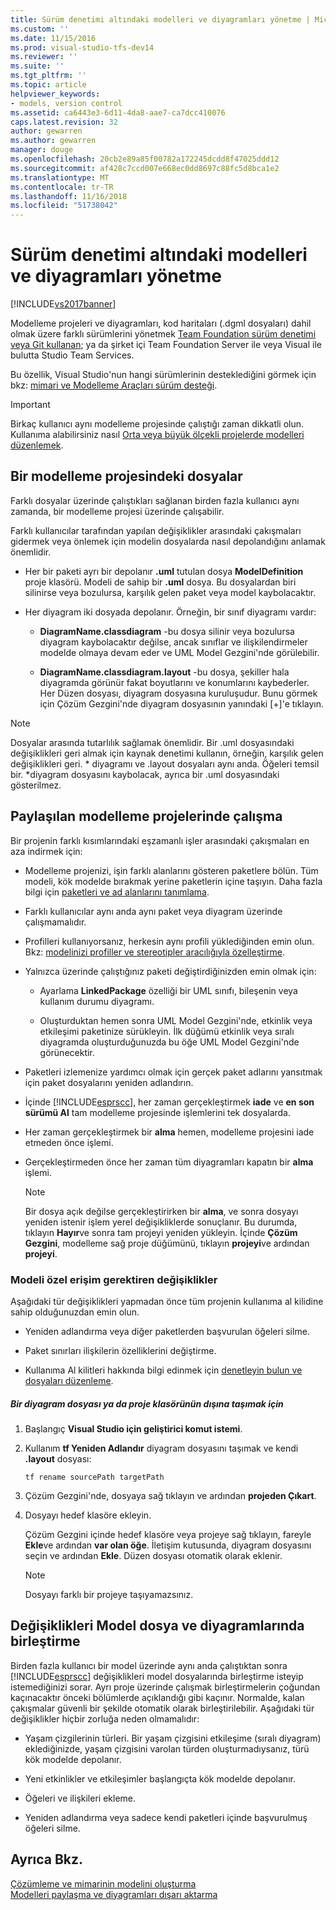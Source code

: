 ```yaml
---
title: Sürüm denetimi altındaki modelleri ve diyagramları yönetme | Microsoft Docs
ms.custom: ''
ms.date: 11/15/2016
ms.prod: visual-studio-tfs-dev14
ms.reviewer: ''
ms.suite: ''
ms.tgt_pltfrm: ''
ms.topic: article
helpviewer_keywords:
- models, version control
ms.assetid: ca6443e3-6d11-4da8-aae7-ca7dcc410076
caps.latest.revision: 32
author: gewarren
ms.author: gewarren
manager: douge
ms.openlocfilehash: 20cb2e89a85f00782a172245dcdd8f47025ddd12
ms.sourcegitcommit: af428c7ccd007e668ec0dd8697c88fc5d8bca1e2
ms.translationtype: MT
ms.contentlocale: tr-TR
ms.lasthandoff: 11/16/2018
ms.locfileid: "51738042"
---
```

# <a name="manage-models-and-diagrams-under-version-control"></a>Sürüm denetimi altındaki modelleri ve diyagramları yönetme
[!INCLUDE[vs2017banner](../includes/vs2017banner.md)]

Modelleme projeleri ve diyagramları, kod haritaları (.dgml dosyaları) dahil olmak üzere farklı sürümlerini yönetmek [Team Foundation sürüm denetimi veya Git kullanan](http://msdn.microsoft.com/library/33267cee-fe5f-4aa3-b2cd-6d22ceace314); ya da şirket içi Team Foundation Server ile veya Visual ile bulutta Studio Team Services.  
  
 Bu özellik, Visual Studio'nun hangi sürümlerinin desteklediğini görmek için bkz: [mimari ve Modelleme Araçları sürüm desteği](../modeling/what-s-new-for-design-in-visual-studio.md#VersionSupport).  
  
> [!IMPORTANT]
>  Birkaç kullanıcı aynı modelleme projesinde çalıştığı zaman dikkatli olun. Kullanıma alabilirsiniz nasıl [Orta veya büyük ölçekli projelerde modelleri düzenlemek](../modeling/structure-your-modeling-solution.md).  
  
##  <a name="ModelingProjects"></a> Bir modelleme projesindeki dosyalar  
 Farklı dosyalar üzerinde çalıştıkları sağlanan birden fazla kullanıcı aynı zamanda, bir modelleme projesi üzerinde çalışabilir.  
  
 Farklı kullanıcılar tarafından yapılan değişiklikler arasındaki çakışmaları gidermek veya önlemek için modelin dosyalarda nasıl depolandığını anlamak önemlidir.  
  
-   Her bir paketi ayrı bir depolanır **.uml** tutulan dosya **ModelDefinition** proje klasörü. Modeli de sahip bir **.uml** dosya. Bu dosyalardan biri silinirse veya bozulursa, karşılık gelen paket veya model kaybolacaktır.  
  
-   Her diyagram iki dosyada depolanır. Örneğin, bir sınıf diyagramı vardır:  
  
    -   **DiagramName.classdiagram** -bu dosya silinir veya bozulursa diyagram kaybolacaktır değilse, ancak sınıflar ve ilişkilendirmeler modelde olmaya devam eder ve UML Model Gezgini'nde görülebilir.  
  
    -   **DiagramName.classdiagram.layout** -bu dosya, şekiller hala diyagramda görünür fakat boyutlarını ve konumlarını kaybederler. Her Düzen dosyası, diyagram dosyasına kuruluşudur. Bunu görmek için Çözüm Gezgini'nde diyagram dosyasının yanındaki [+]'e tıklayın.  
  
> [!NOTE]
>  Dosyalar arasında tutarlılık sağlamak önemlidir. Bir .uml dosyasındaki değişiklikleri geri almak için kaynak denetimi kullanın, örneğin, karşılık gelen değişiklikleri geri. * diyagramı ve .layout dosyaları aynı anda. Öğeleri temsil bir. \*diyagram dosyasını kaybolacak, ayrıca bir .uml dosyasındaki gösterilmez.  
  
##  <a name="Shared"></a> Paylaşılan modelleme projelerinde çalışma  
 Bir projenin farklı kısımlarındaki eşzamanlı işler arasındaki çakışmaları en aza indirmek için:  
  
-   Modelleme projenizi, işin farklı alanlarını gösteren paketlere bölün. Tüm modeli, kök modelde bırakmak yerine paketlerin içine taşıyın. Daha fazla bilgi için [paketleri ve ad alanlarını tanımlama](../modeling/define-packages-and-namespaces.md).  
  
-   Farklı kullanıcılar aynı anda aynı paket veya diyagram üzerinde çalışmamalıdır.  
  
-   Profilleri kullanıyorsanız, herkesin aynı profili yüklediğinden emin olun. Bkz: [modelinizi profiller ve stereotipler aracılığıyla özelleştirme](../modeling/customize-your-model-with-profiles-and-stereotypes.md).  
  
-   Yalnızca üzerinde çalıştığınız paketi değiştirdiğinizden emin olmak için:  
  
    -   Ayarlama **LinkedPackage** özelliği bir UML sınıfı, bileşenin veya kullanım durumu diyagramı.  
  
    -   Oluşturduktan hemen sonra UML Model Gezgini'nde, etkinlik veya etkileşimi paketinize sürükleyin. İlk düğümü etkinlik veya sıralı diyagramda oluşturduğunuzda bu öğe UML Model Gezgini'nde görünecektir.  
  
-   Paketleri izlemenize yardımcı olmak için gerçek paket adlarını yansıtmak için paket dosyalarını yeniden adlandırın.  
  
-   İçinde [!INCLUDE[esprscc](../includes/esprscc-md.md)], her zaman gerçekleştirmek **iade** ve **en son sürümü Al** tam modelleme projesinde işlemlerini tek dosyalarda.  
  
-   Her zaman gerçekleştirmek bir **alma** hemen, modelleme projesini iade etmeden önce işlemi.  
  
-   Gerçekleştirmeden önce her zaman tüm diyagramları kapatın bir **alma** işlemi.  
  
    > [!NOTE]
    >  Bir dosya açık değilse gerçekleştirirken bir **alma**, ve sonra dosyayı yeniden istenir işlem yerel değişikliklerde sonuçlanır. Bu durumda, tıklayın **Hayır**ve sonra tam projeyi yeniden yükleyin. İçinde **Çözüm Gezgini**, modelleme sağ proje düğümünü, tıklayın **projeyi**ve ardından **projeyi**.  
  
###  <a name="Exclusive"></a> Modeli özel erişim gerektiren değişiklikler  
 Aşağıdaki tür değişiklikleri yapmadan önce tüm projenin kullanıma al kilidine sahip olduğunuzdan emin olun.  
  
-   Yeniden adlandırma veya diğer paketlerden başvurulan öğeleri silme.  
  
-   Paket sınırları ilişkilerin özelliklerini değiştirme.  
  
-   Kullanıma Al kilitleri hakkında bilgi edinmek için [denetleyin bulun ve dosyaları düzenleme](http://msdn.microsoft.com/library/eb404d63-c448-4994-9416-3e6d50ec554a).  
  
##### <a name="to-move-a-diagram-file-in-or-out-of-a-project-folder"></a>Bir diyagram dosyası ya da proje klasörünün dışına taşımak için  
  
1.  Başlangıç **Visual Studio için geliştirici komut istemi**.  
  
2.  Kullanım **tf Yeniden Adlandır** diyagram dosyasını taşımak ve kendi **.layout** dosyası:  
  
     `tf rename sourcePath targetPath`  
  
3.  Çözüm Gezgini'nde, dosyaya sağ tıklayın ve ardından **projeden Çıkart**.  
  
4.  Dosyayı hedef klasöre ekleyin.  
  
     Çözüm Gezgini içinde hedef klasöre veya projeye sağ tıklayın, fareyle **Ekle**ve ardından **var olan öğe**. İletişim kutusunda, diyagram dosyasını seçin ve ardından **Ekle**. Düzen dosyası otomatik olarak eklenir.  
  
    > [!NOTE]
    >  Dosyayı farklı bir projeye taşıyamazsınız.  
  
##  <a name="Merging"></a> Değişiklikleri Model dosya ve diyagramlarında birleştirme  
 Birden fazla kullanıcı bir model üzerinde aynı anda çalıştıktan sonra [!INCLUDE[esprscc](../includes/esprscc-md.md)] değişiklikleri model dosyalarında birleştirme isteyip istemediğinizi sorar. Ayrı proje üzerinde çalışmak birleştirmelerin çoğundan kaçınacaktır önceki bölümlerde açıklandığı gibi kaçınır. Normalde, kalan çakışmalar güvenli bir şekilde otomatik olarak birleştirilebilir. Aşağıdaki tür değişiklikler hiçbir zorluğa neden olmamalıdır:  
  
-   Yaşam çizgilerinin türleri. Bir yaşam çizgisini etkileşime (sıralı diyagram) eklediğinizde, yaşam çizgisini varolan türden oluşturmadıysanız, türü kök modelde depolanır.  
  
-   Yeni etkinlikler ve etkileşimler başlangıçta kök modelde depolanır.  
  
-   Öğeleri ve ilişkileri ekleme.  
  
-   Yeniden adlandırma veya sadece kendi paketleri içinde başvurulmuş öğeleri silme.  
  
## <a name="see-also"></a>Ayrıca Bkz.  
 [Çözümleme ve mimarinin modelini oluşturma](../modeling/analyze-and-model-your-architecture.md)   
 [Modelleri paylaşma ve diyagramları dışarı aktarma](../modeling/share-models-and-exporting-diagrams.md)




